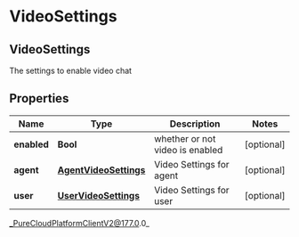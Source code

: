 # VideoSettings

## VideoSettings
The settings to enable video chat

## Properties

|Name | Type | Description | Notes|
|------------ | ------------- | ------------- | -------------|
| **enabled** | **Bool** | whether or not video is enabled | [optional] |
| **agent** | [**AgentVideoSettings**](AgentVideoSettings) | Video Settings for agent | [optional] |
| **user** | [**UserVideoSettings**](UserVideoSettings) | Video Settings for user | [optional] |



_PureCloudPlatformClientV2@177.0.0_
